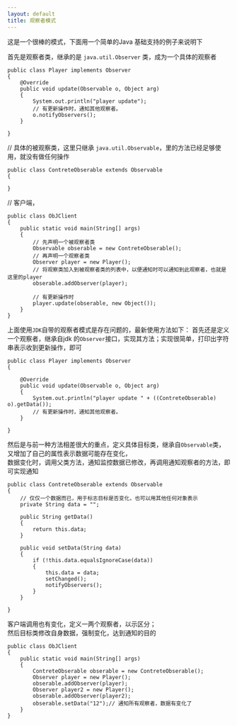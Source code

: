 ```yaml
---
layout: default
title: 观察者模式
---
```


这是一个很棒的模式，下面用一个简单的Java 基础支持的例子来说明下

首先是观察者类，继承的是 `java.util.Observer` 类，成为一个具体的观察者
```
public class Player implements Observer
{
	@Override
	public void update(Observable o, Object arg)
	{
		System.out.println("player update");
		// 有更新操作时，通知其他观察者。 
		o.notifyObservers();
	}

}
```


// 具体的被观察类，这里只继承 `java.util.Observable`，里的方法已经足够使用，就没有做任何操作
```
public class ContreteObserable extends Observable
{

}
```


// 客户端，
```
public class ObJClient
{
	public static void main(String[] args)
	{
		// 先声明一个被观察者类
		Observable obserable = new ContreteObserable();
		// 再声明一个观察者类
		Observer player = new Player();
		// 将观察类加入到被观察者类的列表中，以便通知时可以通知到此观察者，也就是这里的player
		obserable.addObserver(player);

		// 有更新操作时
		player.update(obserable, new Object());
	}
}
```


上面使用`JDK`自带的观察者模式是存在问题的，最新使用方法如下：
首先还是定义一个观察者，继承自jdk 的`Observer`接口，实现其方法；实现很简单，打印出字符串表示收到更新操作，即可
```
public class Player implements Observer
{

	@Override
	public void update(Observable o, Object arg)
	{
		System.out.println("player update " + ((ContreteObserable) o).getData());
		// 有更新操作时，通知其他观察者。 
	}

}
```


然后是与前一种方法相差很大的重点，定义具体目标类，继承自`Observable`类，又增加了自己的属性表示数据可能存在变化，  
数据变化时，调用父类方法，通知监控数据已修改，再调用通知观察者的方法，即可实现通知
```
public class ContreteObserable extends Observable
{
	// 仅仅一个数据而已，用于标志目标是否变化，也可以用其他任何对象表示
	private String data = "";

	public String getData()
	{
		return this.data;
	}

	public void setData(String data)
	{
		if (!this.data.equalsIgnoreCase(data))
		{
			this.data = data;
			setChanged();
			notifyObservers();
		}
	}

}
```


客户端调用也有变化，定义一两个观察者，以示区分；  
然后目标类修改自身数据，强制变化，达到通知的目的
```
public class ObJClient
{
	public static void main(String[] args)
	{
		ContreteObserable obserable = new ContreteObserable();
		Observer player = new Player();
		obserable.addObserver(player);
		Observer player2 = new Player();
		obserable.addObserver(player2);
		obserable.setData("12");// 通知所有观察者，数据有变化了
	}
}
```

